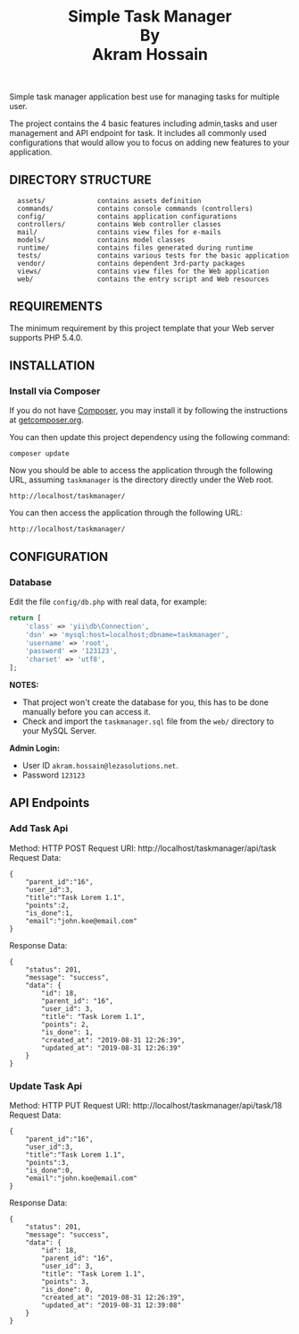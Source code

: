 <p align="center">
    <h1 align="center">Simple Task Manager <br/>By<br/>Akram Hossain</h1>
    <br>
</p>

Simple task manager application best use for managing tasks for multiple user.

The project contains the 4 basic features including admin,tasks and user management and API endpoint for task.
It includes all commonly used configurations that would allow you to focus on adding new
features to your application.

DIRECTORY STRUCTURE
-------------------

      assets/             contains assets definition
      commands/           contains console commands (controllers)
      config/             contains application configurations
      controllers/        contains Web controller classes
      mail/               contains view files for e-mails
      models/             contains model classes
      runtime/            contains files generated during runtime
      tests/              contains various tests for the basic application
      vendor/             contains dependent 3rd-party packages
      views/              contains view files for the Web application
      web/                contains the entry script and Web resources



REQUIREMENTS
------------

The minimum requirement by this project template that your Web server supports PHP 5.4.0.


INSTALLATION
------------

### Install via Composer

If you do not have [Composer](http://getcomposer.org/), you may install it by following the instructions
at [getcomposer.org](http://getcomposer.org/doc/00-intro.md#installation-nix).

You can then update this project dependency using the following command:

~~~
composer update
~~~

Now you should be able to access the application through the following URL, 
assuming `taskmanager` is the directory
directly under the Web root.

~~~
http://localhost/taskmanager/
~~~


You can then access the application through the following URL:

~~~
http://localhost/taskmanager/
~~~


CONFIGURATION
-------------

### Database

Edit the file `config/db.php` with real data, for example:

```php
return [
    'class' => 'yii\db\Connection',
    'dsn' => 'mysql:host=localhost;dbname=taskmanager',
    'username' => 'root',
    'password' => '123123',
    'charset' => 'utf8',
];
```

**NOTES:**
- That project won't create the database for you, this has to be done manually before you can access it.
- Check and import the `taskmanager.sql` file from the `web/` directory to your MySQL Server.


**Admin Login:**
- User ID `akram.hossain@lezasolutions.net`.
- Password `123123`

API Endpoints
-------------
### Add Task Api
Method: HTTP POST
Request URI: http://localhost/taskmanager/api/task
Request Data:
```
{
    "parent_id":"16",
    "user_id":3,
    "title":"Task Lorem 1.1",
    "points":2,
    "is_done":1,
    "email":"john.koe@email.com"
}
```
Response Data:
```
{
    "status": 201,
    "message": "success",
    "data": {
        "id": 18,
        "parent_id": "16",
        "user_id": 3,
        "title": "Task Lorem 1.1",
        "points": 2,
        "is_done": 1,
        "created_at": "2019-08-31 12:26:39",
        "updated_at": "2019-08-31 12:26:39"
    }
}
```

### Update Task Api
Method: HTTP PUT
Request URI: http://localhost/taskmanager/api/task/18
Request Data:
```
{
    "parent_id":"16",
    "user_id":3,
    "title":"Task Lorem 1.1",
    "points":3,
    "is_done":0,
    "email":"john.koe@email.com"
}
```
Response Data:
```
{
    "status": 201,
    "message": "success",
    "data": {
        "id": 18,
        "parent_id": "16",
        "user_id": 3,
        "title": "Task Lorem 1.1",
        "points": 3,
        "is_done": 0,
        "created_at": "2019-08-31 12:26:39",
        "updated_at": "2019-08-31 12:39:08"
    }
}
```